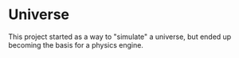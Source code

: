 # Universe
This project started as a way to "simulate" a universe, but ended up becoming the basis for a physics engine.
